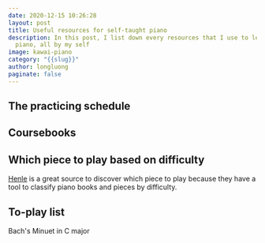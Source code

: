 ```yaml
---
date: 2020-12-15 10:26:28
layout: post
title: Useful resources for self-taught piano
description: In this post, I list down every resources that I use to learn
  piano, all by my self
image: kawai-piano
category: "{{slug}}"
author: longluong
paginate: false
---
```

## The practicing schedule

## Coursebooks

## Which piece to play based on difficulty

[Henle](https://www.henle.de/) is a great source to discover which piece to play because they have a tool to classify piano books and pieces by difficulty.

## To-play list

Bach's Minuet in C major